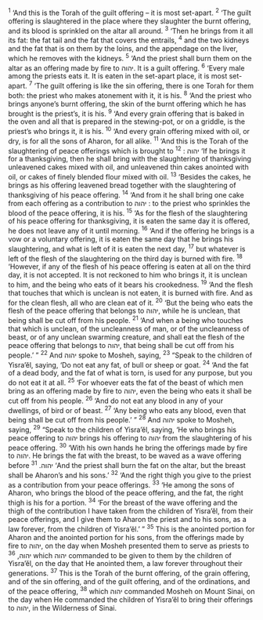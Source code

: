 <sup>1</sup> ‘And this is the Torah of the guilt offering – it is most set-apart.
<sup>2</sup> ‘The guilt offering is slaughtered in the place where they slaughter the burnt offering, and its blood is sprinkled on the altar all around.
<sup>3</sup> ‘Then he brings from it all its fat: the fat tail and the fat that covers the entrails,
<sup>4</sup> and the two kidneys and the fat that is on them by the loins, and the appendage on the liver, which he removes with the kidneys.
<sup>5</sup> ‘And the priest shall burn them on the altar as an offering made by fire to יהוה. It is a guilt offering.
<sup>6</sup> ‘Every male among the priests eats it. It is eaten in the set-apart place, it is most set-apart.
<sup>7</sup> ‘The guilt offering is like the sin offering, there is one Torah for them both: the priest who makes atonement with it, it is his.
<sup>8</sup> ‘And the priest who brings anyone’s burnt offering, the skin of the burnt offering which he has brought is the priest’s, it is his.
<sup>9</sup> ‘And every grain offering that is baked in the oven and all that is prepared in the stewing-pot, or on a griddle, is the priest’s who brings it, it is his.
<sup>10</sup> ‘And every grain offering mixed with oil, or dry, is for all the sons of Aharon, for all alike.
<sup>11</sup> ‘And this is the Torah of the slaughtering of peace offerings which is brought to יהוה :
<sup>12</sup> ‘If he brings it for a thanksgiving, then he shall bring with the slaughtering of thanksgiving unleavened cakes mixed with oil, and unleavened thin cakes anointed with oil, or cakes of finely blended flour mixed with oil.
<sup>13</sup> ‘Besides the cakes, he brings as his offering leavened bread together with the slaughtering of thanksgiving of his peace offering.
<sup>14</sup> ‘And from it he shall bring one cake from each offering as a contribution to יהוה : to the priest who sprinkles the blood of the peace offering, it is his.
<sup>15</sup> ‘As for the flesh of the slaughtering of his peace offering for thanksgiving, it is eaten the same day it is offered, he does not leave any of it until morning.
<sup>16</sup> ‘And if the offering he brings is a vow or a voluntary offering, it is eaten the same day that he brings his slaughtering, and what is left of it is eaten the next day,
<sup>17</sup> but whatever is left of the flesh of the slaughtering on the third day is burned with fire.
<sup>18</sup> ‘However, if any of the flesh of his peace offering is eaten at all on the third day, it is not accepted. It is not reckoned to him who brings it, it is unclean to him, and the being who eats of it bears his crookedness.
<sup>19</sup> ‘And the flesh that touches that which is unclean is not eaten, it is burned with fire. And as for the clean flesh, all who are clean eat of it.
<sup>20</sup> ‘But the being who eats the flesh of the peace offering that belongs to יהוה, while he is unclean, that being shall be cut off from his people.
<sup>21</sup> ‘And when a being who touches that which is unclean, of the uncleanness of man, or of the uncleanness of beast, or of any unclean swarming creature, and shall eat the flesh of the peace offering that belongs to יהוה, that being shall be cut off from his people.’ ”
<sup>22</sup> And יהוה spoke to Mosheh, saying,
<sup>23</sup> “Speak to the children of Yisra’ĕl, saying, ‘Do not eat any fat, of bull or sheep or goat.
<sup>24</sup> ‘And the fat of a dead body, and the fat of what is torn, is used for any purpose, but you do not eat it at all.
<sup>25</sup> ‘For whoever eats the fat of the beast of which men bring as an offering made by fire to יהוה, even the being who eats it shall be cut off from his people.
<sup>26</sup> ‘And do not eat any blood in any of your dwellings, of bird or of beast.
<sup>27</sup> ‘Any being who eats any blood, even that being shall be cut off from his people.’ ”
<sup>28</sup> And יהוה spoke to Mosheh, saying,
<sup>29</sup> “Speak to the children of Yisra’ĕl, saying, ‘He who brings his peace offering to יהוה brings his offering to יהוה from the slaughtering of his peace offering.
<sup>30</sup> ‘With his own hands he bring the offerings made by fire to יהוה. He brings the fat with the breast, to be waved as a wave offering before יהוה.
<sup>31</sup> ‘And the priest shall burn the fat on the altar, but the breast shall be Aharon’s and his sons.’
<sup>32</sup> ‘And the right thigh you give to the priest as a contribution from your peace offerings.
<sup>33</sup> ‘He among the sons of Aharon, who brings the blood of the peace offering, and the fat, the right thigh is his for a portion.
<sup>34</sup> ‘For the breast of the wave offering and the thigh of the contribution I have taken from the children of Yisra’ĕl, from their peace offerings, and I give them to Aharon the priest and to his sons, as a law forever, from the children of Yisra’ĕl.’ ”
<sup>35</sup> This is the anointed portion for Aharon and the anointed portion for his sons, from the offerings made by fire to יהוה, on the day when Mosheh presented them to serve as priests to יהוה,
<sup>36</sup> which יהוה commanded to be given to them by the children of Yisra’ĕl, on the day that He anointed them, a law forever throughout their generations.
<sup>37</sup> This is the Torah of the burnt offering, of the grain offering, and of the sin offering, and of the guilt offering, and of the ordinations, and of the peace offering,
<sup>38</sup> which יהוה commanded Mosheh on Mount Sinai, on the day when He commanded the children of Yisra’ĕl to bring their offerings to יהוה, in the Wilderness of Sinai.
